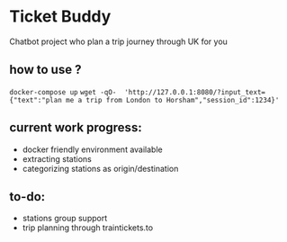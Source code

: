 # Ticket Buddy
Chatbot project who plan a trip journey through UK for you

## how to use ?

`docker-compose up`
`wget -qO-  'http://127.0.0.1:8080/?input_text={"text":"plan me a trip from London to Horsham","session_id":1234}'`

## current work progress:

- docker friendly environment available
- extracting stations
- categorizing stations as origin/destination

## to-do:
- stations group support
- trip planning through traintickets.to 
